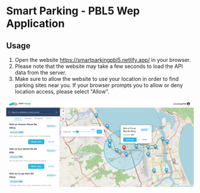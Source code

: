 # Smart Parking - PBL5 Wep Application

## Usage

1. Open the website https://smartparkingpbl5.netlify.app/ in your browser.
2. Please note that the website may take a few seconds to load the API data from the server.
3. Make sure to allow the website to use your location in order to find parking sites near you.
   If your browser prompts you to allow or deny location access, please select "Allow".

<img src="./public/smartparkingpbl5-netlify-app.png" />
